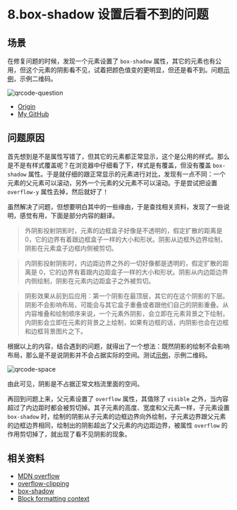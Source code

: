# 8.box-shadow 设置后看不到的问题
## 场景
在修复问题的时候，发现一个元素设置了 `box-shadow` 属性，其它的元素也有公用，但这个元素的阴影看不见，试着把颜色值变的更明显，但还是看不到。问题[示例](https://xxholic.github.io/lab/lab-css/8.box-shadow)，示例二维码。

![qrcode-question](https://xxholic.github.io/segment/images/8/qrcode-question.png)


- [Origin][url-origin]
- [My GitHub][url-my-github]

## 问题原因
首先想到是不是属性写错了，但其它的元素都正常显示，这个是公用的样式。那么是不是有样式覆盖呢？在浏览器中仔细看了下，样式是有覆盖，但没有覆盖 `box-shadow` 属性。于是就仔细的跟正常显示的元素进行对比，发现有一点不同：一个元素的父元素可以滚动，另外一个元素的父元素不可以滚动。于是尝试把设置 `overflow-y` 属性去掉，然后就好了！

虽然解决了问题，但想要明白其中的一些缘由，于是查找相关资料，发现了一些说明，感觉有用，下面是部分内容的翻译。

>外阴影投射阴影时，元素的边框盒子好像是不透明的，假定扩散的距离是 0，它的边界有着跟边框盒子一样的大小和形状。阴影从边框外边界绘制，阴影在元素盒子边框内侧被剪切。

>内阴影投射阴影时，内边距边界之外的一切好像都是透明的，假定扩散的距离是 0，它的边界有着跟内边距盒子一样的大小和形状。阴影从内边距边界内侧绘制，阴影在元素内边距盒子之外被剪切。

>阴影效果从前到后应用：第一个阴影在最顶层，其它的在这个阴影的下层。阴影不会影响布局，可能会与其它盒子重叠或者跟他们自己的阴影重叠。从内容堆叠和绘制顺序来说，一个元素外阴影，会立即在元素背景之下绘制，内阴影会立即在元素的背景之上绘制，如果有边框的话，内阴影也会在边框和边框背景图片之下。

根据以上的内容，结合遇到的问题，就得出了一个想法：既然阴影的绘制不会影响布局，那么是不是说阴影并不会占据实际的空间。测试[示例](https://xxholic.github.io/lab/lab-css/8.box-shadow-space.html)，示例二维码。

![qrcode-space](https://xxholic.github.io/segment/images/8/qrcode-space.png)

由此可见，阴影是不占据正常文档流里面的空间。

再回到问题上来，父元素设置了 `overflow` 属性，其值除了 `visible` 之外，当内容超过了内边距时都会被剪切掉。其子元素的高度、宽度和父元素一样，子元素设置 `box-shadow` 时，绘制的阴影从子元素的边框边界向外绘制，子元素边界跟父元素的边框边界相同，绘制出的阴影超出了父元素的内边距边界，被属性 `overflow` 的作用剪切掉了，就出现了看不见阴影的现象。

## 相关资料
- [MDN overflow](https://developer.mozilla.org/en-US/docs/Web/CSS/overflow)
- [overflow-clipping](https://www.w3.org/TR/CSS22/visufx.html#overflow-clipping)
- [box-shadow](https://drafts.csswg.org/css-backgrounds-3/#box-shadow)
- [Block formatting context](https://developer.mozilla.org/en-US/docs/Web/Guide/CSS/Block_formatting_context)

[url-origin]:https://github.com/XXHolic/segment/issues/10
[url-my-github]:https://github.com/XXHolic